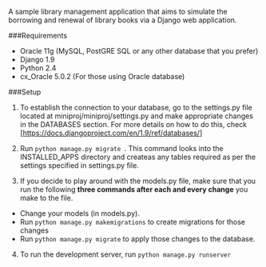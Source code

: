 A sample library management application that aims to simulate the borrowing and renewal of library books via a Django web application.

###Requirements
* Oracle 11g (MySQL, PostGRE SQL or any other database that you prefer)
* Django 1.9 
* Python 2.4
* cx_Oracle 5.0.2 (For those using Oracle database)


###Setup
1. To establish the connection to your database, go to the settings.py file located at miniproj/miniproj/settings.py and make appropriate changes in the DATABASES section. For more details on how to do this, check [https://docs.djangoproject.com/en/1.9/ref/databases/]

2. Run 
```python manage.py migrate ```. 
  This command looks into the INSTALLED_APPS directory and createas any tables required as per the settings specified in settings.py file.
3. If you decide to play around with the models.py file, make sure that you run the following **three commands after each and every change** you make to the file.
  * Change your models (in models.py).
  * Run ```python manage.py makemigrations``` to create migrations for those changes
  * Run ```python manage.py migrate``` to apply those changes to the database.

4. To run the development server, run  ```python manage.py runserver ```


